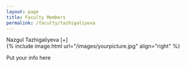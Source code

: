 ```yaml
---
layout: page
title: Faculty Members
permalink: /faculty/tazhigaliyeva
---
```


<div class="container" markdown="1">
<div class="header" markdown="1">Nazgul Tazhigaliyeva [+]
</div>
<div class="content" markdown="1" style="min-height: 200px;">
{% include image.html url="/images/yourpicture.jpg" align="right" %}

Put your info here

</div>
</div>
